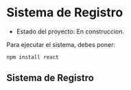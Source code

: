 <h1>Sistema de Registro</h1>

- Estado del proyecto: En construccion.

Para ejecutar el sistema, debes poner:

``` npm install react  ```

<h2>Sistema de Registro</h2>
